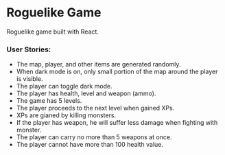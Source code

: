 # Roguelike Game 

Roguelike game built with React.

### User Stories:
* The map, player, and other items are generated randomly.
* When dark mode is on, only small portion of the map around the player is visible.
* The player can toggle dark mode.
* The player has health, level and weapon (ammo).
* The game has 5 levels.
* The player proceeds to the next level when gained XPs.
* XPs are gianed by killing monsters.
* If the player has weapon, he will suffer less damage when fighting with monster.
* The player can carry no more than 5 weapons at once.
* The player cannot have more than 100 health value.



